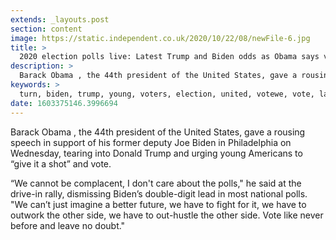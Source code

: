 ```yaml
--- 
extends: _layouts.post 
section: content 
image: https://static.independent.co.uk/2020/10/22/08/newFile-6.jpg 
title: > 
  2020 election polls live: Latest Trump and Biden odds as Obama says voters must ‘turn out like never before’ 
description: > 
  Barack Obama , the 44th president of the United States, gave a rousing speech in support of his former deputy Joe Biden in Philadelphia on Wednesday, tearing into Donald Trump and urging young Americans to “give it a shot” and vote.“We cannot be complacent, I don't care about the polls," he said at the drive-in rally, dismissing Biden’s double-digit lead in most national polls."We can’t just imagine a better future, we have to fight for it, we have to outwork the other side, we have to out-hustle the other side.Vote like never before and leave no doubt." 
keywords: > 
  turn, biden, trump, young, voters, election, united, votewe, vote, latest, obama, live, urging, polls, odds, support, states, tearing 
date: 1603375146.3996694 
--- 
```

<div><p>Barack Obama , the 44th president of the United States, gave a rousing speech in support of his former deputy Joe Biden in Philadelphia on Wednesday, tearing into Donald Trump and urging young Americans to &#8220;give it a shot&#8221; and vote.</p><p>&#8220;We cannot be complacent, I don't care about the polls," he said at the drive-in rally, dismissing Biden&#8217;s double-digit lead in most national polls. "We can&#8217;t just imagine a better future, we have to fight for it, we have to outwork the other side, we have to out-hustle the other side. Vote like never before and leave no doubt."</p></div>